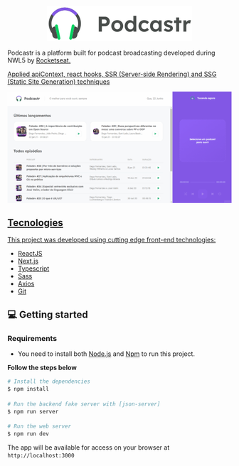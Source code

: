 <div align="center">
  <img src="https://raw.githubusercontent.com/caioregis/podcastrnext/main/public/logo.svg" alt="Podcastr logo">
</div>
<p>
  Podcastr is a platform built for podcast broadcasting developed during NWL5 by <a href="https://github.com/Rocketseat">Rocketseat</<a>.
</p>
<p>
  Applied apiContext, react hooks, SSR (Server-side Rendering) and SSG (Static Site Generation) techniques
</p>

![Podcastr preview](https://github.com/caioregis/podcastrnext/blob/main/public/overview.gif?raw=true)

## Tecnologies

This project was developed using cutting edge front-end technologies:

- [ReactJS](https://reactjs.org/)
- [Next.js](https://nextjs.org/)
- [Typescript](https://www.typescriptlang.org/)
- [Sass](https://sass-lang.com/)
- [Axios](https://axios-http.com/ptbr/docs/intro)
- [Git](https://git-scm.com/downloads)
<!-- 
React: uma biblioteca JavaScript de código aberto com foco em criar interfaces de usuário (frontend) em páginas web. É mantido pelo Facebook, Instagram, outras empresas e uma comunidade de desenvolvedores individuais. É utilizado nos sites da Netflix, Imgur, Feedly, Airbnb, SeatGeek, HelloSign, Walmart e outros;

Next.js: um framework de desenvolvimento web front-end que adiciona novas funcionalidades ao React, como SSR (Server-side Rendering) e SSG (Static Site Generation). Utilizamos esta ferramenta pensando na otimização de performance e uma melhor indexação em mecanismos de busca (SEO - Search Engine Optimization).

TypeScript: um super conjunto da linguagem JavaScript que fornece classes, interfaces e tipagem estática opcional. Utilizado em conjunto com React no frontend web;

Sass: um pré-processador CSS que estende a sintaxe do CSS convencional, nos dando um controle mais profissional e dinâmico às folhas de estilo (stylesheets);

Axios: é um cliente HTTP baseado em Promises para fazer requisições.

Git: o sistema de controle de versão distribuído de código aberto mais utilizado;

Visual Studio Code: um editor de código-fonte desenvolvido pela Microsoft para Windows, Linux e macOS, recomendado para o desenvolvimento de aplicações web; -->

## 💻 Getting started

### Requirements

- You need to install both [Node.js](https://nodejs.org/en/download/) and [Npm](https://www.npmjs.com/) to run this project.

**Follow the steps below**

```bash
# Install the dependencies
$ npm install

# Run the backend fake server with [json-server]
$ npm run server

# Run the web server
$ npm run dev
```

The app will be available for access on your browser at `http://localhost:3000`

